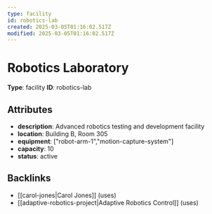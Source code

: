 ```yaml
---
type: facility
id: robotics-lab
created: 2025-03-05T01:16:02.517Z
modified: 2025-03-05T01:16:02.517Z
---
```


# Robotics Laboratory

**Type**: facility
**ID**: robotics-lab

## Attributes

- **description**: Advanced robotics testing and development facility
- **location**: Building B, Room 305
- **equipment**: ["robot-arm-1","motion-capture-system"]
- **capacity**: 10
- **status**: active

## Backlinks

- [[carol-jones|Carol Jones]] (uses)
- [[adaptive-robotics-project|Adaptive Robotics Control]] (uses)

